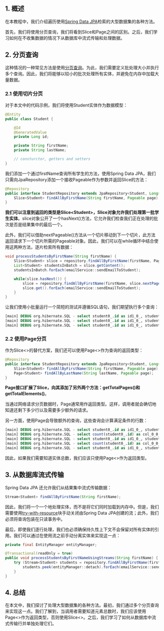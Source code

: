 ## 1. 概述

在本教程中，我们介绍遍历使用[Spring Data JPA]()检索的大型数据集的各种方法。

首先，我们将使用分页查询，我们将看到Slice和Page之间的区别。之后，我们学习如何在不收集数据的情况下从数据库中流式传输和处理数据。

## 2. 分页查询

这种情况的一种常见方法是使用[分页查询]()。为此，我们需要定义批处理大小并执行多个查询。因此，我们将能够以较小的批次处理所有实体，并避免在内存中加载大量数据。

### 2.1 使用切片分页

对于本文中的代码示例，我们将使用Student实体作为数据模型：

```java
@Entity
public class Student {

    @Id
    @GeneratedValue
    private Long id;

    private String firstName;
    private String lastName;

    // consturctor, getters and setters
}
```

我们添加一个通过firstName查询所有学生的方法，使用Spring Data JPA，我们只需向JpaRepository添加一个接收Pageable作为参数并返回Slice的方法：

```java
@Repository
public interface StudentRepository extends JpaRepository<Student, Long> {
    Slice<Student> findAllByFirstName(String firstName, Pageable page);
}
```

**我们可以注意到返回的类型是Slice<Student\>，Slice对象允许我们处理第一批学生实体**。slice对象公开了一个hasNext()方法，它允许我们检查我们正在处理的批次是否是结果集中的最后一个。

此外，我们可以借助nextPageable()方法从一个切片移动到下一个切片，此方法返回请求下一个切片所需的Pageable对象。因此，我们可以在while循环中结合使用这两种方法，逐片检索所有数据：

```java
void processStudentsByFirstName(String firstName) {
    Slice<Student> slice = repository.findAllByFirstName(firstName, PageRequest.of(0, BATCH_SIZE));
    List<Student> studentsInBatch = slice.getContent();
    studentsInBatch.forEach(emailService::sendEmailToStudent);

    while(slice.hasNext()) {
        slice = repository.findAllByFirstName(firstName, slice.nextPageable());
        slice.get().forEach(emailService::sendEmailToStudent);
    }
}
```

让我们使用小批量运行一个简短的测试并遵循SQL语句，我们期望执行多个查询：

```SQL
[main] DEBUG org.hibernate.SQL - select student0_.id as id1_0_, student0_.first_name as first_na2_0_, student0_.last_name as last_nam3_0_ from student student0_ where student0_.first_name=? limit ?
[main] DEBUG org.hibernate.SQL - select student0_.id as id1_0_, student0_.first_name as first_na2_0_, student0_.last_name as last_nam3_0_ from student student0_ where student0_.first_name=? limit ? offset ?
[main] DEBUG org.hibernate.SQL - select student0_.id as id1_0_, student0_.first_name as first_na2_0_, student0_.last_name as last_nam3_0_ from student student0_ where student0_.first_name=? limit ? offset ?
```

### 2.2 使用Page分页

作为Slice<>的替代方案，我们还可以使用Page<>作为查询的返回类型：

```java
@Repository
public interface StudentRepository extends JpaRepository<Student, Long> {
    Slice<Student> findAllByFirstName(String firstName, Pageable page);
    Page<Student> findAllByLastName(String lastName, Pageable page);
}
```

**Page接口扩展了Slice，向其添加了另外两个方法：getTotalPages()和getTotalElements()**。

当通过网络请求分页数据时，Page通常用作返回类型。这样，调用者就会确切地知道还剩下多少行以及需要多少额外的请求。

另一方面，使用Page会导致额外的查询，这些查询会计算满足条件的行数：

```sql
[main] DEBUG org.hibernate.SQL - select student0_.id as id1_0_, student0_.first_name as first_na2_0_, student0_.last_name as last_nam3_0_ from student student0_ where student0_.last_name=? limit ?
[main] DEBUG org.hibernate.SQL - select count(student0_.id) as col_0_0_ from student student0_ where student0_.last_name=?
[main] DEBUG org.hibernate.SQL - select student0_.id as id1_0_, student0_.first_name as first_na2_0_, student0_.last_name as last_nam3_0_ from student student0_ where student0_.last_name=? limit ? offset ?
[main] DEBUG org.hibernate.SQL - select count(student0_.id) as col_0_0_ from student student0_ where student0_.last_name=?
[main] DEBUG org.hibernate.SQL - select student0_.id as id1_0_, student0_.first_name as first_na2_0_, student0_.last_name as last_nam3_0_ from student student0_ where student0_.last_name=? limit ? offset ?
```

因此，如果我们需要知道实体总数，我们应该只使用Page<>作为返回类型。

## 3. 从数据库流式传输

Spring Data JPA 还允许我们从结果集中流式传输数据：

```java
Stream<Student> findAllByFirstName(String firstName);
```

因此，我们将一个一个地处理实体，而不是将它们同时加载到内存中。但是，我们需要使用[try-with-resource]()块手动关闭由Spring Data JPA创建的流；此外，我们必须将查询包装在只读事务中。

最后，即使我们逐行处理，我们也必须确保持久性上下文不会保留对所有实体的引用。我们可以通过在使用流之前手动分离实体来实现这一点：

```java
private final EntityManager entityManager;

@Transactional(readOnly = true)
public void processStudentsByFirstNameUsingStreams(String firstName) {
    try (Stream<Student> students = repository.findAllByFirstName(firstName)) {
        students.peek(entityManager::detach).forEach(emailService::sendEmailToStudent);
    }
}
```

## 4. 总结

在本文中，我们探讨了处理大型数据集的各种方法。最初，我们通过多个分页查询来实现这一点。我们了解到，当调用者需要知道元素总数时，我们应该使用Page<>作为返回类型，否则使用Slice<>。之后，我们学习了如何从数据库中流式传输行并单独处理它们。